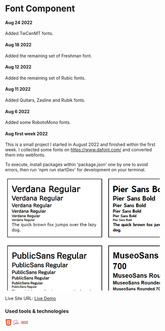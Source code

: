 # Font Component

#### Aug 24 2022
Added TwCenMT fonts.

#### Aug 18 2022
Added the remaining set of Freshman font.

#### Aug 12 2022
Added the remaining set of Rubic fonts.

#### Aug 11 2022
Added Quitars, Zasline and Rubik fonts.

#### Aug 6 2022
Added some RobotoMono fonts.

#### Aug first week 2022
This is a small project I started in August 2022 and finished within the first week. I collected some fonts on https://www.dafont.com/ and converted them into webfonts.

To execute, install packages within 'package.json' one by one to avoid errors, then run 'npm run startDev' for development on your terminal.

![](project-preview.jpg)

Live Site URL: [Live Demo](https://kennyestrella-snippets-font-component.netlify.app/)

### Used tools & technologies
<img width="22px" src="html5-plain.svg"> <img width="22px" src="sass-original.svg"> <img width="22px" src="npm-original-wordmark.svg">